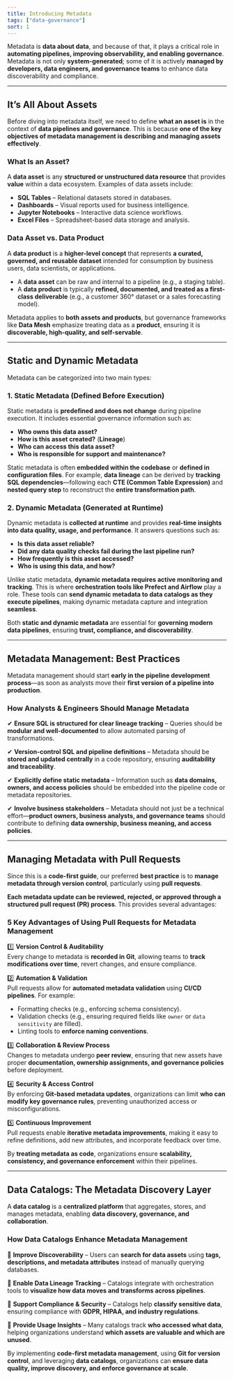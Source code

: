 ```yaml
---
title: Introducing Metadata
tags: ["data-governance"]
sort: 1
---
```


Metadata is **data about data**, and because of that, it plays a critical role in **automating pipelines, improving observability, and enabling governance**. Metadata is not only **system-generated**; some of it is actively **managed by developers, data engineers, and governance teams** to enhance data discoverability and compliance.

---

## **It’s All About Assets**

Before diving into metadata itself, we need to define **what an asset is** in the context of **data pipelines and governance**. This is because **one of the key objectives of metadata management is describing and managing assets effectively**.

### **What Is an Asset?**

A **data asset** is any **structured or unstructured data resource** that provides **value** within a data ecosystem. Examples of data assets include:

- **SQL Tables** – Relational datasets stored in databases.
- **Dashboards** – Visual reports used for business intelligence.
- **Jupyter Notebooks** – Interactive data science workflows.
- **Excel Files** – Spreadsheet-based data storage and analysis.

### **Data Asset vs. Data Product**

A **data product** is a **higher-level concept** that represents **a curated, governed, and reusable dataset** intended for consumption by business users, data scientists, or applications.

- A **data asset** can be raw and internal to a pipeline (e.g., a staging table).
- A **data product** is typically **refined, documented, and treated as a first-class deliverable** (e.g., a customer 360° dataset or a sales forecasting model).

Metadata applies to **both assets and products**, but governance frameworks like **Data Mesh** emphasize treating data as a **product**, ensuring it is **discoverable, high-quality, and self-servable**.

---

## **Static and Dynamic Metadata**

Metadata can be categorized into two main types:

### **1. Static Metadata** (Defined Before Execution)

Static metadata is **predefined and does not change** during pipeline execution. It includes essential governance information such as:

- **Who owns this data asset?**
- **How is this asset created?** (**Lineage**)
- **Who can access this data asset?**
- **Who is responsible for support and maintenance?**

Static metadata is often **embedded within the codebase** or **defined in configuration files**. For example, **data lineage** can be derived by **tracking SQL dependencies**—following each **CTE (Common Table Expression)** and **nested query step** to reconstruct the **entire transformation path**.

### **2. Dynamic Metadata** (Generated at Runtime)

Dynamic metadata is **collected at runtime** and provides **real-time insights into data quality, usage, and performance**. It answers questions such as:

- **Is this data asset reliable?**
- **Did any data quality checks fail during the last pipeline run?**
- **How frequently is this asset accessed?**
- **Who is using this data, and how?**

Unlike static metadata, **dynamic metadata requires active monitoring and tracking**. This is where **orchestration tools like Prefect and Airflow** play a  role. These tools can **send dynamic metadata to data catalogs as they execute pipelines**, making dynamic metadata capture and integration **seamless**.

Both **static and dynamic metadata** are essential for **governing modern data pipelines**, ensuring **trust, compliance, and discoverability**.

---

## **Metadata Management: Best Practices**

Metadata management should start **early in the pipeline development process**—as soon as analysts move their **first version of a pipeline into production**.

### **How Analysts & Engineers Should Manage Metadata**

✔ **Ensure SQL is structured for clear lineage tracking** – Queries should be **modular and well-documented** to allow automated parsing of transformations.

✔ **Version-control SQL and pipeline definitions** – Metadata should be **stored and updated centrally** in a code repository, ensuring **auditability and traceability**.

✔ **Explicitly define static metadata** – Information such as **data domains, owners, and access policies** should be embedded into the pipeline code or metadata repositories.

✔ **Involve business stakeholders** – Metadata should not just be a technical effort—**product owners, business analysts, and governance teams** should contribute to defining **data ownership, business meaning, and access policies**.

---

## **Managing Metadata with Pull Requests**

Since this is a **code-first guide**, our preferred **best practice** is to **manage metadata through version control**, particularly using **pull requests**.

**Each** **metadata update can be reviewed, rejected, or approved through a structured pull request (PR) process**. This provides several advantages:

### **5 Key Advantages of Using Pull Requests for Metadata Management**

1️⃣ **Version Control & Auditability**\
Every change to metadata is **recorded in Git**, allowing teams to **track modifications over time**, revert changes, and ensure compliance.

2️⃣ **Automation & Validation**\
Pull requests allow for **automated metadata validation** using **CI/CD pipelines**. For example:

- Formatting checks (e.g., enforcing schema consistency).
- Validation checks (e.g., ensuring required fields like `owner` or `data sensitivity` are filled).
- Linting tools to **enforce naming conventions**.

3️⃣ **Collaboration & Review Process**\
Changes to metadata undergo **peer review**, ensuring that new assets have proper **documentation, ownership assignments, and governance policies** before deployment.

4️⃣ **Security & Access Control**\
By enforcing **Git-based metadata updates**, organizations can limit **who can modify key governance rules**, preventing unauthorized access or misconfigurations.

5️⃣ **Continuous Improvement**\
Pull requests enable **iterative metadata improvements**, making it easy to refine definitions, add new attributes, and incorporate feedback over time.

By **treating metadata as code**, organizations ensure **scalability, consistency, and governance enforcement** within their pipelines.

---

## **Data Catalogs: The Metadata Discovery Layer**

A **data catalog** is a **centralized platform** that aggregates, stores, and manages metadata, enabling **data discovery, governance, and collaboration**.

### **How Data Catalogs Enhance Metadata Management**

📌 **Improve Discoverability** – Users can **search for data assets** using **tags, descriptions, and metadata attributes** instead of manually querying databases.

📌 **Enable Data Lineage Tracking** – Catalogs integrate with orchestration tools to **visualize how data moves and transforms across pipelines**.

📌 **Support Compliance & Security** – Catalogs help **classify sensitive data**, ensuring compliance with **GDPR, HIPAA, and industry regulations**.

📌 **Provide Usage Insights** – Many catalogs track **who accessed what data**, helping organizations understand **which assets are valuable and which are unused**.

By implementing **code-first metadata management**, using **Git for version control**, and leveraging **data catalogs**, organizations can **ensure data quality, improve discovery, and enforce governance at scale**.
